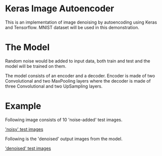# Keras Image Autoencoder

This is an implementation of image denoising by autoencoding using Keras and Tensorflow. MNIST dataset will be used in this demonstration.

# The Model  

Random noise would be added to input data, both train and test and the model will be trained on them.

The model consists of an encoder and a decoder. Encoder is made of two Convolutional and two MaxPooling layers where the decoder is made of three Convolutional and two UpSampling layers.

# Example

Following image consists of 10 'noise-added' test images.  

['noisy' test images](noise.png)

Following is the 'denoised' output images from the model.  

['denoised' test images](test_preds.png)